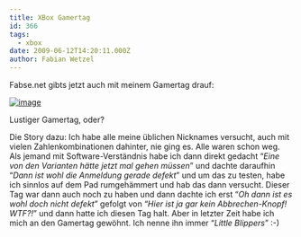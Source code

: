 ```yaml
---
title: XBox Gamertag
id: 366
tags:
  - xbox
date: 2009-06-12T14:20:11.000Z
author: Fabian Wetzel
---
```


Fabse.net gibts jetzt auch mit meinem Gamertag drauf:

[![image](https://az275061.vo.msecnd.net/blogmedia/2009/06/image22.png "image")](http://fabse.net) 

Lustiger Gamertag, oder?

Die Story dazu: Ich habe alle meine üblichen Nicknames versucht, auch mit vielen Zahlenkombinationen dahinter, nie ging es. Alle waren schon weg. Als jemand mit Software-Verständnis habe ich dann direkt gedacht “_Eine von den Varianten hätte jetzt mal gehen müssen_” und dachte daraufhin “_Dann ist wohl die Anmeldung gerade defekt_” und um das zu testen, habe ich sinnlos auf dem Pad rumgehämmert und hab das dann versucht. Dieser Tag war dann auch noch zu haben und dann dachte ich erst “_Oh dann ist es wohl doch nicht defekt_” gefolgt von “_Hier ist ja gar kein Abbrechen-Knopf! WTF?!_” und dann hatte ich diesen Tag halt. Aber in letzter Zeit habe ich mich an den Gamertag gewöhnt. Ich nenne ihn immer “_Little Blippers_” :-)
